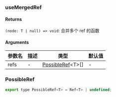 ### useMergedRef

#### Returns
`(node: T | null) => void`: 合并多个 ref 的函数

#### Arguments
|参数名|描述|类型|默认值|
|---|---|---|---|
|refs|-|[PossibleRef](#possibleref)&lt;T&gt;[] |-|

### PossibleRef

```js
export type PossibleRef<T> = Ref<T> | undefined;
```